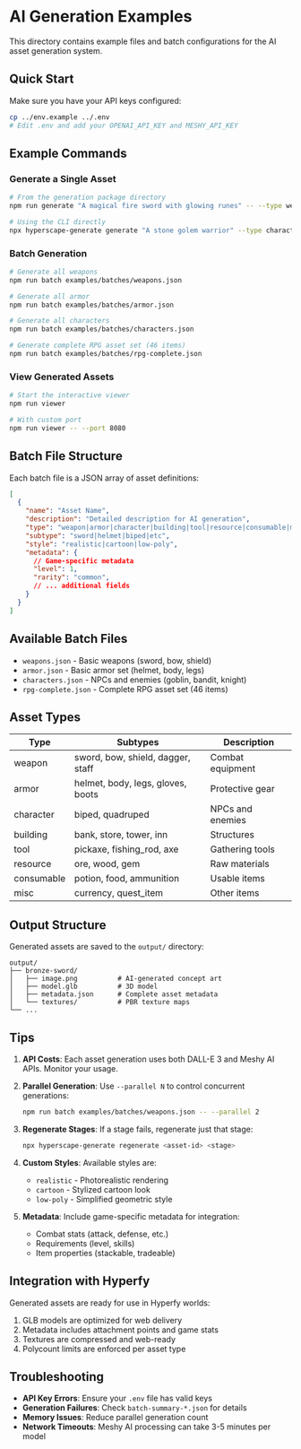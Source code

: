 # AI Generation Examples

This directory contains example files and batch configurations for the AI asset generation system.

## Quick Start

Make sure you have your API keys configured:
```bash
cp ../env.example ../.env
# Edit .env and add your OPENAI_API_KEY and MESHY_API_KEY
```

## Example Commands

### Generate a Single Asset

```bash
# From the generation package directory
npm run generate "A magical fire sword with glowing runes" -- --type weapon --name "Flameblade"

# Using the CLI directly
npx hyperscape-generate generate "A stone golem warrior" --type character --style realistic
```

### Batch Generation

```bash
# Generate all weapons
npm run batch examples/batches/weapons.json

# Generate all armor
npm run batch examples/batches/armor.json

# Generate all characters  
npm run batch examples/batches/characters.json

# Generate complete RPG asset set (46 items)
npm run batch examples/batches/rpg-complete.json
```

### View Generated Assets

```bash
# Start the interactive viewer
npm run viewer

# With custom port
npm run viewer -- --port 8080
```

## Batch File Structure

Each batch file is a JSON array of asset definitions:

```json
[
  {
    "name": "Asset Name",
    "description": "Detailed description for AI generation",
    "type": "weapon|armor|character|building|tool|resource|consumable|misc",
    "subtype": "sword|helmet|biped|etc",
    "style": "realistic|cartoon|low-poly",
    "metadata": {
      // Game-specific metadata
      "level": 1,
      "rarity": "common",
      // ... additional fields
    }
  }
]
```

## Available Batch Files

- `weapons.json` - Basic weapons (sword, bow, shield)
- `armor.json` - Basic armor set (helmet, body, legs)
- `characters.json` - NPCs and enemies (goblin, bandit, knight)
- `rpg-complete.json` - Complete RPG asset set (46 items)

## Asset Types

| Type | Subtypes | Description |
|------|----------|-------------|
| weapon | sword, bow, shield, dagger, staff | Combat equipment |
| armor | helmet, body, legs, gloves, boots | Protective gear |
| character | biped, quadruped | NPCs and enemies |
| building | bank, store, tower, inn | Structures |
| tool | pickaxe, fishing_rod, axe | Gathering tools |
| resource | ore, wood, gem | Raw materials |
| consumable | potion, food, ammunition | Usable items |
| misc | currency, quest_item | Other items |

## Output Structure

Generated assets are saved to the `output/` directory:

```
output/
├── bronze-sword/
│   ├── image.png          # AI-generated concept art
│   ├── model.glb          # 3D model
│   ├── metadata.json      # Complete asset metadata
│   └── textures/          # PBR texture maps
└── ...
```

## Tips

1. **API Costs**: Each asset generation uses both DALL-E 3 and Meshy AI APIs. Monitor your usage.

2. **Parallel Generation**: Use `--parallel N` to control concurrent generations:
   ```bash
   npm run batch examples/batches/weapons.json -- --parallel 2
   ```

3. **Regenerate Stages**: If a stage fails, regenerate just that stage:
   ```bash
   npx hyperscape-generate regenerate <asset-id> <stage>
   ```

4. **Custom Styles**: Available styles are:
   - `realistic` - Photorealistic rendering
   - `cartoon` - Stylized cartoon look
   - `low-poly` - Simplified geometric style

5. **Metadata**: Include game-specific metadata for integration:
   - Combat stats (attack, defense, etc.)
   - Requirements (level, skills)
   - Item properties (stackable, tradeable)

## Integration with Hyperfy

Generated assets are ready for use in Hyperfy worlds:

1. GLB models are optimized for web delivery
2. Metadata includes attachment points and game stats
3. Textures are compressed and web-ready
4. Polycount limits are enforced per asset type

## Troubleshooting

- **API Key Errors**: Ensure your `.env` file has valid keys
- **Generation Failures**: Check `batch-summary-*.json` for details
- **Memory Issues**: Reduce parallel generation count
- **Network Timeouts**: Meshy AI processing can take 3-5 minutes per model 